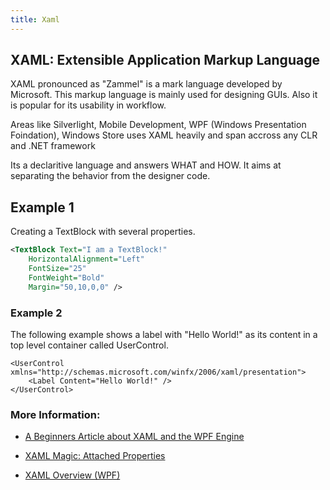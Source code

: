 ```yaml
---
title: Xaml
---
```


## XAML: Extensible Application Markup Language

XAML pronounced as "Zammel" is a mark language developed by Microsoft. This markup language is mainly used for designing GUIs. Also it is popular for its usability in workflow. 

Areas like Silverlight, Mobile Development, WPF (Windows Presentation Foindation), Windows Store uses XAML heavily and span accross any CLR and .NET framework

Its a declaritive language and answers WHAT and HOW. It aims at separating the behavior from the designer code.

## Example 1
Creating a TextBlock with several properties.
```xml
<TextBlock Text="I am a TextBlock!" 
	HorizontalAlignment="Left" 
	FontSize="25" 
	FontWeight="Bold" 
	Margin="50,10,0,0" />
```

### Example 2
The following example shows a label with "Hello World!" as its content in a top level container called UserControl.
```XAML
<UserControl xmlns="http://schemas.microsoft.com/winfx/2006/xaml/presentation">
    <Label Content="Hello World!" />
</UserControl>
```

### More Information:

* [A Beginners Article about XAML and the WPF Engine](http://www.c-sharpcorner.com/UploadFile/logisimo/a-beginners-article-about-xaml-and-the-wpf-engine/)

* [XAML Magic: Attached Properties](http://www.codemag.com/article/1405061)

* [XAML Overview (WPF)](https://docs.microsoft.com/en-us/dotnet/framework/wpf/advanced/xaml-overview-wpf)